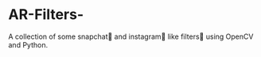 # AR-Filters-
A collection of some snapchat👻 and instagram📸  like filters🤡 using OpenCV and Python.
